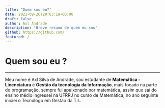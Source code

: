 ```yaml
---
title: "Quem sou eu?"
date: 2021-09-26T20:03:19+00:00
draft: false
author: Axl Andrade
description: "Breve resumo de quem eu sou"
github: https://github.com/
featured: /
---
```


# Quem sou eu ?
---
Meu nome é Axl Silva de Andrade, sou estudante de **Matemática - Licenciatura** e **Gestão da tecnologia da Informação**, mais focado na parte de programação, sempre fui apaixonado por matemática, assim que saí do ensino médio ingressei na UFRRJ no curso de Matemática, no ano seguinte iniciei o Tecnólogo em Gestão da T.I..